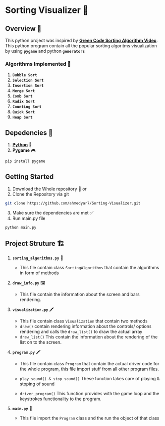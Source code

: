 # Sorting Visualizer 🧮

## Overview 📃

This python project was inspired by **[Green Code Sorting Algorithm Video]("https://www.youtube.com/watch?v=N4JVT3eVBP8")**. This python program contain all the popular sorting algoritms visualization by using **`pygame`** and python **`generators`**

### Algorithms Implemented 🧮

1. **`Bubble Sort`**
2. **`Selection Sort`**
3. **`Insertion Sort`**
4. **`Merge Sort`**
5. **`Comb Sort`**
6. **`Radix Sort`**
7. **`Counting Sort`**
8. **`Quick Sort`**
9. **`Heap Sort`**

## Depedencies 🚀

1. [**Python**](https://www.python.org/) 🐍
2. **Pygame** 🎮

```bash
pip install pygame

```

## Getting Started

1. Download the Whole repository 📁 or
2. Clone the Repository via git

```bash
git clone https://github.com/ahmedyar7/Sorting-Visualizer.git

```

3. Make sure the dependencies are met ✅
4. Run main.py file

```bash
python main.py
```

## Project Struture 🏗️

1. **`sorting_algorithms.py`** 📜

   - This file contain class `SortingAlgorithms` that contain the algorithms in form of methods

2. **`draw_info.py`** 🖼️

   - This file contain the information about the screen and bars rendering.

3. **`visualization.py`** 🖍️

   - This file contain class `Visualization` that contain two methods
   - `draw()` contain rendering information about the controls/ options rendering and calls the `draw_list()` to draw the actual array
   - `draw_list()` This contain the information about the rendering of the list on to the screen.

4. **`program.py`** 🖍️

   - This file contain class `Program` that contain the actual driver code for the whole program, this file import stuff from all other program files.

   - `play_sound() & stop_sound()` These function takes care of playing & stoping of sound
   - `driver_program()` This function provides with the game loop and the keystrokes functionality to the program.

5. **`main.py`** 🚦
   - This file import the `Program` class and the run the object of that class

